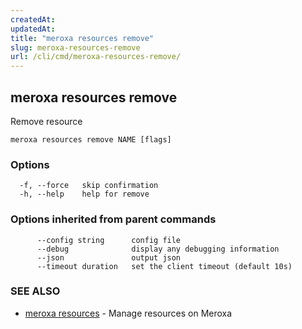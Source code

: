 ```yaml
---
createdAt: 
updatedAt: 
title: "meroxa resources remove"
slug: meroxa-resources-remove
url: /cli/cmd/meroxa-resources-remove/
---
```

## meroxa resources remove

Remove resource

```
meroxa resources remove NAME [flags]
```

### Options

```
  -f, --force   skip confirmation
  -h, --help    help for remove
```

### Options inherited from parent commands

```
      --config string      config file
      --debug              display any debugging information
      --json               output json
      --timeout duration   set the client timeout (default 10s)
```

### SEE ALSO

* [meroxa resources](/cli/cmd/meroxa-resources/)	 - Manage resources on Meroxa

